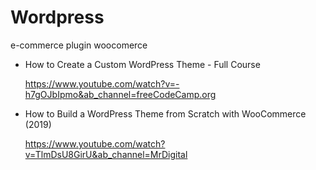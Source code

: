 # Wordpress

e-commerce plugin woocomerce



- How to Create a Custom WordPress Theme - Full Course

  https://www.youtube.com/watch?v=-h7gOJbIpmo&ab_channel=freeCodeCamp.org

- How to Build a WordPress Theme from Scratch with WooCommerce (2019)

  https://www.youtube.com/watch?v=TlmDsU8GirU&ab_channel=MrDigital